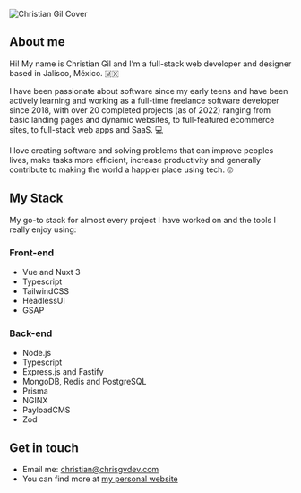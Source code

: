 ![Christian Gil Cover](https://user-images.githubusercontent.com/47041342/200656888-891ac6ce-9868-42be-8985-d5a2fe4a7ba1.jpg "Web design and development")

## About me
Hi! My name is Christian Gil and I’m a full-stack web developer and designer based in Jalisco, México. 🇲🇽

I have been passionate about software since my early teens and have been actively learning and working as a full-time freelance software developer since 2018, with over 20 completed projects (as of 2022) ranging from basic landing pages and dynamic websites, to full-featured ecommerce sites, to full-stack web apps and SaaS. 💻

I love creating software and solving problems that can improve peoples lives, make tasks more efficient, increase productivity and generally contribute to making the world a happier place using tech. 🤓

## My Stack
My go-to stack for almost every project I have worked on and the tools I really enjoy using:

### Front-end
- Vue and Nuxt 3
- Typescript
- TailwindCSS
- HeadlessUI
- GSAP

### Back-end
- Node.js
- Typescript
- Express.js and Fastify
- MongoDB, Redis and PostgreSQL
- Prisma
- NGINX
- PayloadCMS
- Zod

## Get in touch
- Email me: [christian@chrisgvdev.com](mailto:christian@chrisgvdev.com)
- You can find more at [my personal website](https://cgvweb.com)
